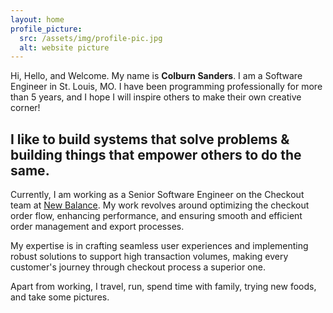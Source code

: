 ```yaml
---
layout: home
profile_picture:
  src: /assets/img/profile-pic.jpg
  alt: website picture
---
```


<p>
Hi, Hello, and Welcome. My name is <b>Colburn Sanders</b>. 
I am a Software Engineer in St. Louis, MO. I have been programming professionally for more than 5 years, and I hope I will inspire others to make their own creative corner!
</p>

<h2><b>I like to build systems that solve problems & building things that empower
others to do the same.</b></h2>

Currently, I am working as a Senior Software Engineer on the Checkout team at
[New Balance](https://newbalance.com). My work revolves around optimizing the checkout order flow, enhancing performance,
and ensuring smooth and efficient order management and export processes.

<p>
My expertise is in crafting seamless user experiences and implementing robust solutions to support
high transaction volumes, making every customer's journey through checkout process a superior one.
</p>

<p>
Apart from working, I travel, run, spend time with family, trying new foods, and take some pictures.
</p>
